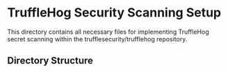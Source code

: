 # TruffleHog Security Scanning Setup

This directory contains all necessary files for implementing TruffleHog secret scanning within the trufflesecurity/trufflehog repository.

## Directory Structure
